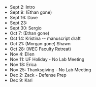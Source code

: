 * Sept 2: Intro
* Sept 9: (Ethan gone)
* Sept 16: Dave
* Sept 23:
* Sept 30: Sergio
* Oct 7: (Ethan gone)
* Oct 14: Kristina -- manuscript draft
* Oct 21: (Morgan gone) Shawn
* Oct 28: (WEC Faculty Retreat)
* Nov 4:  Ellen
* Nov 11: UF Holiday - No Lab Meeting
* Nov 18: Erica
* Nov 25: Thanksgiving - No Lab Meeting
* Dec 2: Zack - Defense Prep
* Dec 9: Kari